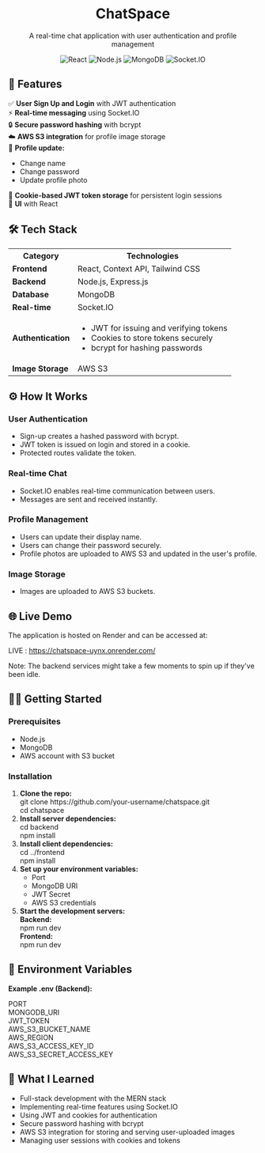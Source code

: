 <h1 align="center">ChatSpace</h1>
<p align="center">A real-time chat application with user authentication and profile management</p>

<div align="center">
  <img src="https://img.shields.io/badge/react-%2320232a.svg?style=for-the-badge&logo=react&logoColor=%2361DAFB" alt="React">
  <img src="https://img.shields.io/badge/node.js-6DA55F?style=for-the-badge&logo=node.js&logoColor=white" alt="Node.js">
  <img src="https://img.shields.io/badge/MongoDB-%234ea94b.svg?style=for-the-badge&logo=mongodb&logoColor=white" alt="MongoDB">
  <img src="https://img.shields.io/badge/Socket.io-black?style=for-the-badge&logo=socket.io&badgeColor=010101" alt="Socket.IO">
</div>

<h2>🚀 Features</h2>
  ✅ <strong>User Sign Up and Login</strong> with JWT authentication<br/>
  ⚡ <strong>Real-time messaging</strong> using Socket.IO<br/>
  🔒 <strong>Secure password hashing</strong> with bcrypt<br/>
  ☁️ <strong>AWS S3 integration</strong> for profile image storage<br/>
  🔄 <strong>Profile update:</strong><br/>
    <ul>
      <li>Change name</li>
      <li>Change password</li>
      <li>Update profile photo</li>
    </ul>
  🍪 <strong>Cookie-based JWT token storage</strong> for persistent login sessions<br/>
  📱 <strong>UI</strong> with React<br/>

<h2>🛠️ Tech Stack</h2>
<table>
  <tr>
    <th>Category</th>
    <th>Technologies</th>
  </tr>
  <tr>
    <td><strong>Frontend</strong></td>
    <td>React, Context API, Tailwind CSS </td>
  </tr>
  <tr>
    <td><strong>Backend</strong></td>
    <td>Node.js, Express.js</td>
  </tr>
  <tr>
    <td><strong>Database</strong></td>
    <td>MongoDB</td>
  </tr>
  <tr>
    <td><strong>Real-time</strong></td>
    <td>Socket.IO</td>
  </tr>
  <tr>
    <td><strong>Authentication</strong></td>
    <td>
      <ul>
        <li>JWT for issuing and verifying tokens</li>
        <li>Cookies to store tokens securely</li>
        <li>bcrypt for hashing passwords</li>
      </ul>
    </td>
  </tr>
  <tr>
    <td><strong>Image Storage</strong></td>
    <td>AWS S3</td>
  </tr>
</table>

<h2>⚙️ How It Works</h2>
<div>
  <h3>User Authentication</h3>
  <ul>
    <li>Sign-up creates a hashed password with bcrypt.</li>
    <li>JWT token is issued on login and stored in a cookie.</li>
    <li>Protected routes validate the token.</li>
  </ul>

  <h3>Real-time Chat</h3>
  <ul>
    <li>Socket.IO enables real-time communication between users.</li>
    <li>Messages are sent and received instantly.</li>
  </ul>

  <h3>Profile Management</h3>
  <ul>
    <li>Users can update their display name.</li>
    <li>Users can change their password securely.</li>
    <li>Profile photos are uploaded to AWS S3 and updated in the user's profile.</li>
  </ul>

  <h3>Image Storage</h3>
  <ul>
    <li>Images are uploaded to AWS S3 buckets.</li>
  </ul>
</div>

<!-- <h2>📸 Screenshots</h2>
 <p>(Add your own screenshots here)</p> -->

 <h2>🌐 Live Demo</h2>
<p>The application is hosted on Render and can be accessed at:</p>
<div>
  <span>
    LIVE : 
  </span>
  <a href="https://chatspace-uynx.onrender.com/" target="_blank">
    https://chatspace-uynx.onrender.com/
  </a>
</div>
<p>Note: The backend services might take a few moments to spin up if they've been idle.</p>

<h2>🧑‍💻 Getting Started</h2>
<h3>Prerequisites</h3>
<ul>
  <li>Node.js</li>
  <li>MongoDB</li>
  <li>AWS account with S3 bucket</li>
</ul>

<h3>Installation</h3>
<ol>
  <li>
    <strong>Clone the repo:</strong>
    <div>
      git clone https://github.com/your-username/chatspace.git<br>
      cd chatspace
    </div>
  </li>
  <li>
    <strong>Install server dependencies:</strong>
    <div >
      cd backend<br>
      npm install
    </div>
  </li>
  <li>
    <strong>Install client dependencies:</strong>
    <div>
      cd ../frontend<br>
      npm install
    </div>
  </li>
  <li>
    <strong>Set up your environment variables:</strong>
    <ul>
      <li>Port</li>
      <li>MongoDB URI</li>
      <li>JWT Secret</li>
      <li>AWS S3 credentials</li>
    </ul>
  </li>
  <li>
    <strong>Start the development servers:</strong><br>
    <strong>Backend:</strong>
    <div>
      npm run dev
    </div>
    <strong>Frontend:</strong>
    <div>
      npm run dev
    </div>
  </li>
</ol>

<h2>🔐 Environment Variables</h2>
<p><strong>Example .env (Backend):</strong></p>
<div>
  PORT<br/>
  MONGODB_URI<br/>
  JWT_TOKEN<br/>
  AWS_S3_BUCKET_NAME<br/>
  AWS_REGION<br/>
  AWS_S3_ACCESS_KEY_ID<br/>
  AWS_S3_SECRET_ACCESS_KEY
</div>

<h2>🙌 What I Learned</h2>
<ul>
  <li>Full-stack development with the MERN stack</li>
  <li>Implementing real-time features using Socket.IO</li>
  <li>Using JWT and cookies for authentication</li>
  <li>Secure password hashing with bcrypt</li>
  <li>AWS S3 integration for storing and serving user-uploaded images</li>
  <li>Managing user sessions with cookies and tokens</li>
</ul>

<!-- <h2>✨ Acknowledgments</h2>
<ul>
  <li>Socket.IO Docs</li>
  <li>AWS S3 Docs</li>
  <li>MERN Stack Guides</li>
</ul> -->
